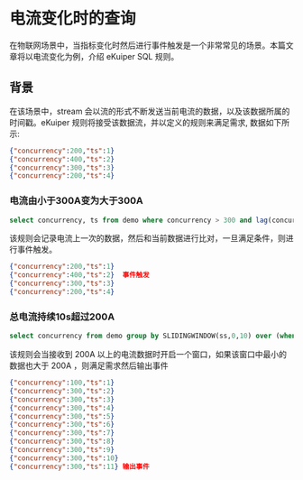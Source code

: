# 电流变化时的查询

在物联网场景中，当指标变化时然后进行事件触发是一个非常常见的场景。本篇文章将以电流变化为例，介绍 eKuiper SQL 规则。

## 背景

在该场景中，stream 会以流的形式不断发送当前电流的数据，以及该数据所属的时间戳。eKuiper 规则将接受该数据流，并以定义的规则来满足需求, 数据如下所示:

```json
{"concurrency":200,"ts":1}
{"concurrency":400,"ts":2}
{"concurrency":300,"ts":3}
{"concurrency":200,"ts":4}
```

### 电流由小于300A变为大于300A

```sql
select concurrency, ts from demo where concurrency > 300 and lag(concurrency) < 300;
```

该规则会记录电流上一次的数据，然后和当前数据进行比对，一旦满足条件，则进行事件触发。

```json
{"concurrency":200,"ts":1}
{"concurrency":400,"ts":2}  事件触发
{"concurrency":300,"ts":3}
{"concurrency":200,"ts":4}
```

### 总电流持续10s超过200A

```sql
select concurrency from demo group by SLIDINGWINDOW(ss,0,10) over (when concurrency > 200) having min(concurrency) > 200;
```

该规则会当接收到 200A 以上的电流数据时开启一个窗口，如果该窗口中最小的数据也大于 200A ，则满足需求然后输出事件

```json
{"concurrency":100,"ts":1} 
{"concurrency":300,"ts":2} 
{"concurrency":300,"ts":3} 
{"concurrency":300,"ts":4} 
{"concurrency":300,"ts":5} 
{"concurrency":300,"ts":6} 
{"concurrency":300,"ts":7} 
{"concurrency":300,"ts":8} 
{"concurrency":300,"ts":9} 
{"concurrency":300,"ts":10}  
{"concurrency":300,"ts":11} 输出事件 
```
